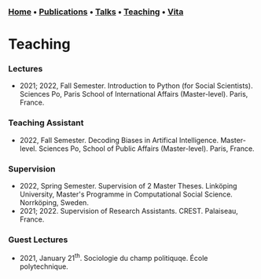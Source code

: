 ### [Home](index.md) • [Publications](publications.md) • [Talks](talks.md) • [Teaching](teaching.md) • [Vita](cv.md)


# Teaching


### Lectures


- 2021; 2022, Fall Semester. Introduction to Python (for Social Scientists). Sciences Po, Paris School of International Affairs (Master-level). Paris, France. 


### Teaching Assistant


- 2022, Fall Semester. Decoding Biases in Artifical Intelligence. Master-level. Sciences Po, School of Public Affairs (Master-level). Paris, France.


### Supervision


- 2022, Spring Semester. Supervision of 2 Master Theses. Linköping University, Master's Programme in Computational Social Science. Norrköping, Sweden.
- 2021; 2022. Supervision of Research Assistants. CREST. Palaiseau, France.


### Guest Lectures

- 2021, January 21<sup>th</sup>. Sociologie du champ politiquqe. École polytechnique.
